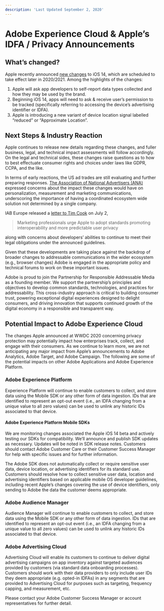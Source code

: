 ```yaml
---
description: 'Last Updated September 2, 2020'
---
```


# Adobe Experience Cloud & Apple’s IDFA / Privacy Announcements

## What’s changed?

Apple recently announced [new changes](https://developer.apple.com/app-store/user-privacy-and-data-use/) to iOS 14, which are scheduled to take effect later in 2020/2021. Among the highlights of the changes:

1. Apple will ask app developers to self-report data types collected and how they may be used by the brand. 
2. Beginning iOS 14, apps will need to ask & receive user’s permission to be tracked \(specifically referring to accessing the device’s advertising identifier or IDFA\). 
3. Apple is introducing a new variant of device location signal labelled “reduced” or “Approximate Location”.

## Next Steps & Industry Reaction

Apple continues to release new details regarding these changes, and fuller business, legal, and technical impact assessments will follow accordingly. On the legal and technical sides, these changes raise questions as to how to best effectuate consumer rights and choices under laws like GDPR, CCPA, and the like.

In terms of early reactions, the US ad trades are still evaluating and further preparing responses. [The Association of National Advertisers \(ANA\)](https://www.ana.net/content/show/id/60948) expressed concerns about the impact these changes would have on personalization, measurement and marketing communications, underscoring the importance of having a coordinated ecosystem wide solution not determined by a single company.

IAB Europe released a [letter to Tim Cook](https://iabeurope.eu/all-news/marketing-professionals-urge-apple-to-adopt-standards-promoting-interoperability-and-more-predictable-user-privacy/) on July 2,

> Marketing professionals urge Apple to adopt standards promoting interoperability and more predictable user privacy

along with concerns about developers’ abilities to continue to meet their legal obligations under the announced guidelines.

Given that these developments are taking place against the backdrop of broader changes to addressable communications in the wider ecosystem \(e.g., browser changes\) Adobe is engaged in the appropriate policy and technical forums to work on these important issues.

Adobe is proud to join the Partnership for Responsible Addressable Media as a founding member. We support the partnership’s principles and objectives to develop common standards, technologies, and practices for addressability. This cross-industry approach is critical to building consumer trust, powering exceptional digital experiences designed to delight consumers, and driving innovation that supports continued growth of the digital economy in a responsible and transparent way.

## **Potential Impact to Adobe Experience Cloud**

The changes Apple announced at WWDC 2020 concerning privacy protection may potentially impact how enterprises track, collect, and engage with their consumers. As we continue to learn more, we are not anticipating any major impact from Apple’s announcements to Adobe Analytics, Adobe Target, and Adobe Campaign. The following are some of the potential impacts on other Adobe Applications and Adobe Experience Platform.

### Adobe Experience Platform

Experience Platform will continue to enable customers to collect, and store data using the Mobile SDK or any other form of data ingestion. IDs that are identified to represent an opt-out event \(i.e., an IDFA changing from a unique value to all zero values\) can be used to unlink any historic IDs associated to that device.

#### Adobe Experience Platform Mobile SDKs

We are monitoring changes associated the Apple iOS 14 beta and actively testing our SDKs for compatibility. We’ll announce and publish SDK updates as necessary. Updates will be noted in SDK release notes. Customers should contact Adobe Customer Care or their Customer Success Manager for help with specific issues and for further information.

The Adobe SDK does not automatically collect or require sensitive user data, device location, or advertising identifiers for its standard use. Customers should resolve how to collect sensitive user data, location and advertising identifiers based on applicable mobile OS developer guidelines, including recent Apple’s changes covering the use of device identifiers, only sending to Adobe the data the customer deems appropriate.

### Adobe Audience Manager

Audience Manager will continue to enable customers to collect, and store data using the Mobile SDK or any other form of data ingestion. IDs that are identified to represent an opt-out event \(i.e., an IDFA changing from a unique value to all zero values\) can be used to unlink any historic IDs associated to that device.

### Adobe Advertising Cloud

Advertising Cloud will enable its customers to continue to deliver digital advertising campaigns on app inventory against targeted audiences provided by customers \(via standard data onboarding processes\). Customers should work with their data providers to only include user IDs they deem appropriate \(e.g. opted-in IDFAs\) in any segments that are provided to Advertising Cloud for purposes such as targeting, frequency capping, and measurement, etc.

Please contact your Adobe Customer Success Manager or account representatives for further detail.

